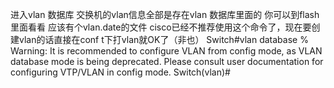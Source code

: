 进入vlan 数据库
交换机的vlan信息全部是存在vlan 数据库里面的
你可以到flash里面看看 应该有个vlan.date的文件
cisco已经不推荐使用这个命令了，现在要创建vlan的话直接在conf t下打vlan就OK了（非也）
Switch#vlan database
% Warning: It is recommended to configure VLAN from config mode,
  as VLAN database mode is being deprecated. Please consult user
  documentation for configuring VTP/VLAN in config mode.
Switch(vlan)#
